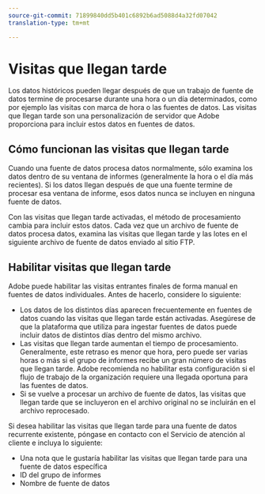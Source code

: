 ```yaml
---
source-git-commit: 71899840dd5b401c6892b6ad5088d4a32fd07042
translation-type: tm+mt

---
```

# Visitas que llegan tarde

Los datos históricos pueden llegar después de que un trabajo de fuente de datos termine de procesarse durante una hora o un día determinados, como por ejemplo las visitas con marca de hora o las fuentes de datos. Las visitas que llegan tarde son una personalización de servidor que Adobe proporciona para incluir estos datos en fuentes de datos.

## Cómo funcionan las visitas que llegan tarde

Cuando una fuente de datos procesa datos normalmente, sólo examina los datos dentro de su ventana de informes (generalmente la hora o el día más recientes). Si los datos llegan después de que una fuente termine de procesar esa ventana de informe, esos datos nunca se incluyen en ninguna fuente de datos.

Con las visitas que llegan tarde activadas, el método de procesamiento cambia para incluir estos datos. Cada vez que un archivo de fuente de datos procesa datos, examina las visitas que llegan tarde y las lotes en el siguiente archivo de fuente de datos enviado al sitio FTP.

## Habilitar visitas que llegan tarde

Adobe puede habilitar las visitas entrantes finales de forma manual en fuentes de datos individuales. Antes de hacerlo, considere lo siguiente:

* Los datos de los distintos días aparecen frecuentemente en fuentes de datos cuando las visitas que llegan tarde están activadas. Asegúrese de que la plataforma que utiliza para ingestar fuentes de datos puede incluir datos de distintos días dentro del mismo archivo.
* Las visitas que llegan tarde aumentan el tiempo de procesamiento. Generalmente, este retraso es menor que hora, pero puede ser varias horas o más si el grupo de informes recibe un gran número de visitas que llegan tarde. Adobe recomienda no habilitar esta configuración si el flujo de trabajo de la organización requiere una llegada oportuna para las fuentes de datos.
* Si se vuelve a procesar un archivo de fuente de datos, las visitas que llegan tarde que se incluyeron en el archivo original no se incluirán en el archivo reprocesado.

Si desea habilitar las visitas que llegan tarde para una fuente de datos recurrente existente, póngase en contacto con el Servicio de atención al cliente e incluya lo siguiente:

* Una nota que le gustaría habilitar las visitas que llegan tarde para una fuente de datos específica
* ID del grupo de informes
* Nombre de fuente de datos
